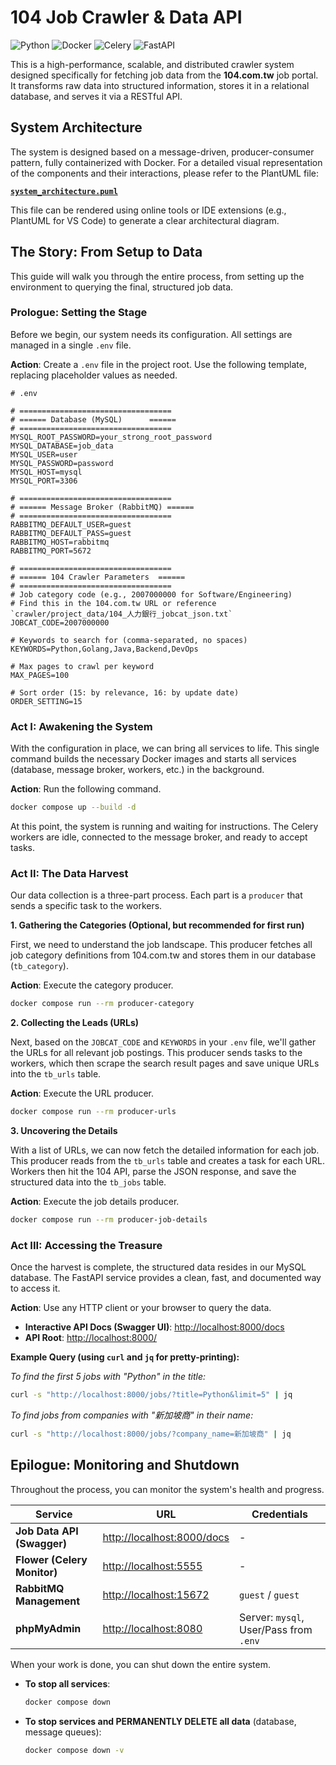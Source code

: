 # 104 Job Crawler & Data API

![Python](https://img.shields.io/badge/Python-3.11-blue.svg)
![Docker](https://img.shields.io/badge/Docker-Compose-blue.svg)
![Celery](https://img.shields.io/badge/Celery-5.x-brightgreen.svg)
![FastAPI](https://img.shields.io/badge/FastAPI-0.1xx-green.svg)

This is a high-performance, scalable, and distributed crawler system designed specifically for fetching job data from the **104.com.tw** job portal. It transforms raw data into structured information, stores it in a relational database, and serves it via a RESTful API.

## System Architecture

The system is designed based on a message-driven, producer-consumer pattern, fully containerized with Docker. For a detailed visual representation of the components and their interactions, please refer to the PlantUML file:

[**`system_architecture.puml`**](./system_architecture.puml)

This file can be rendered using online tools or IDE extensions (e.g., PlantUML for VS Code) to generate a clear architectural diagram.

## The Story: From Setup to Data

This guide will walk you through the entire process, from setting up the environment to querying the final, structured job data.

### Prologue: Setting the Stage

Before we begin, our system needs its configuration. All settings are managed in a single `.env` file.

**Action**: Create a `.env` file in the project root. Use the following template, replacing placeholder values as needed.

```env
# .env

# ==================================
# ====== Database (MySQL)      ======
# ==================================
MYSQL_ROOT_PASSWORD=your_strong_root_password
MYSQL_DATABASE=job_data
MYSQL_USER=user
MYSQL_PASSWORD=password
MYSQL_HOST=mysql
MYSQL_PORT=3306

# ==================================
# ====== Message Broker (RabbitMQ) ======
# ==================================
RABBITMQ_DEFAULT_USER=guest
RABBITMQ_DEFAULT_PASS=guest
RABBITMQ_HOST=rabbitmq
RABBITMQ_PORT=5672

# ==================================
# ====== 104 Crawler Parameters  ======
# ==================================
# Job category code (e.g., 2007000000 for Software/Engineering)
# Find this in the 104.com.tw URL or reference `crawler/project_data/104_人力銀行_jobcat_json.txt`
JOBCAT_CODE=2007000000

# Keywords to search for (comma-separated, no spaces)
KEYWORDS=Python,Golang,Java,Backend,DevOps

# Max pages to crawl per keyword
MAX_PAGES=100

# Sort order (15: by relevance, 16: by update date)
ORDER_SETTING=15
```

### Act I: Awakening the System

With the configuration in place, we can bring all services to life. This single command builds the necessary Docker images and starts all services (database, message broker, workers, etc.) in the background.

**Action**: Run the following command.

```bash
docker compose up --build -d
```

At this point, the system is running and waiting for instructions. The Celery workers are idle, connected to the message broker, and ready to accept tasks.

### Act II: The Data Harvest

Our data collection is a three-part process. Each part is a `producer` that sends a specific task to the workers.

**1. Gathering the Categories (Optional, but recommended for first run)**

First, we need to understand the job landscape. This producer fetches all job category definitions from 104.com.tw and stores them in our database (`tb_category`).

**Action**: Execute the category producer.
```bash
docker compose run --rm producer-category
```

**2. Collecting the Leads (URLs)**

Next, based on the `JOBCAT_CODE` and `KEYWORDS` in your `.env` file, we'll gather the URLs for all relevant job postings. This producer sends tasks to the workers, which then scrape the search result pages and save unique URLs into the `tb_urls` table.

**Action**: Execute the URL producer.
```bash
docker compose run --rm producer-urls
```

**3. Uncovering the Details**

With a list of URLs, we can now fetch the detailed information for each job. This producer reads from the `tb_urls` table and creates a task for each URL. Workers then hit the 104 API, parse the JSON response, and save the structured data into the `tb_jobs` table.

**Action**: Execute the job details producer.
```bash
docker compose run --rm producer-job-details
```

### Act III: Accessing the Treasure

Once the harvest is complete, the structured data resides in our MySQL database. The FastAPI service provides a clean, fast, and documented way to access it.

**Action**: Use any HTTP client or your browser to query the data.

-   **Interactive API Docs (Swagger UI)**: [http://localhost:8000/docs](http://localhost:8000/docs)
-   **API Root**: [http://localhost:8000/](http://localhost:8000/)

**Example Query (using `curl` and `jq` for pretty-printing):**

*To find the first 5 jobs with "Python" in the title:*
```bash
curl -s "http://localhost:8000/jobs/?title=Python&limit=5" | jq
```

*To find jobs from companies with "新加坡商" in their name:*
```bash
curl -s "http://localhost:8000/jobs/?company_name=新加坡商" | jq
```

## Epilogue: Monitoring and Shutdown

Throughout the process, you can monitor the system's health and progress.

| Service                 | URL                                     | Credentials                           |
| ----------------------- | --------------------------------------- | ------------------------------------- |
| **Job Data API (Swagger)**| [http://localhost:8000/docs](http://localhost:8000/docs)      | -                                     |
| **Flower (Celery Monitor)** | [http://localhost:5555](http://localhost:5555)           | -                                     |
| **RabbitMQ Management** | [http://localhost:15672](http://localhost:15672)      | `guest` / `guest`                     |
| **phpMyAdmin**          | [http://localhost:8080](http://localhost:8080)           | Server: `mysql`, User/Pass from `.env`|

When your work is done, you can shut down the entire system.

-   **To stop all services**:
    ```bash
    docker compose down
    ```

-   **To stop services and PERMANENTLY DELETE all data** (database, message queues):
    ```bash
    docker compose down -v
    ```
